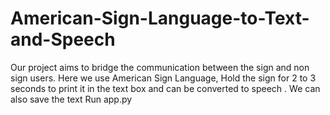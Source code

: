 # American-Sign-Language-to-Text-and-Speech
Our project aims to bridge the communication between the sign and non sign users. Here we use American Sign Language, Hold the sign for 2 to 3 seconds to print it in the text box and can be converted to speech . We can also save the text 
Run app.py
